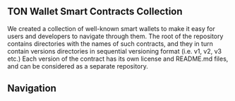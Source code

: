 ## TON Wallet Smart Contracts Collection

We created a collection of well-known smart wallets to make it easy for users and developers to navigate through them. The root of the repository contains directories with the names of such contracts, and they in turn contain versions directories in sequential versioning format (i.e. v1, v2, v3 etc.) Each version of the contract has its own license and README.md files, and can be considered as a separate repository.

## Navigation